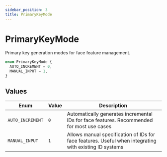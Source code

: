 ```yaml
---
sidebar_position: 3
title: PrimaryKeyMode
---
```


# PrimaryKeyMode

Primary key generation modes for face feature management.

```typescript
enum PrimaryKeyMode {
  AUTO_INCREMENT = 0,
  MANUAL_INPUT = 1,
}
```

## Values

| Enum             | Value | Description                                                                                            |
| ---------------- | ----- | ------------------------------------------------------------------------------------------------------ |
| `AUTO_INCREMENT` | `0`   | Automatically generates incremental IDs for face features. Recommended for most use cases              |
| `MANUAL_INPUT`   | `1`   | Allows manual specification of IDs for face features. Useful when integrating with existing ID systems |
